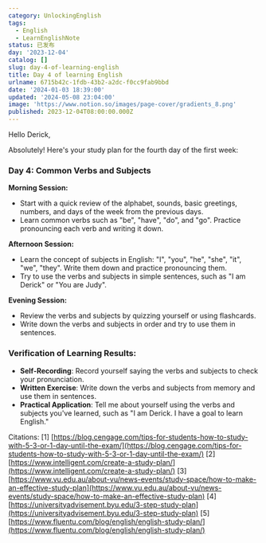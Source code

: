 ```yaml
---
category: UnlockingEnglish
tags:
  - English
  - LearnEnglishNote
status: 已发布
day: '2023-12-04'
catalog: []
slug: day-4-of-learning-english
title: Day 4 of learning English
urlname: 6715b42c-1fdb-43b2-a2dc-f0cc9fab9bbd
date: '2024-01-03 18:39:00'
updated: '2024-05-08 23:04:00'
image: 'https://www.notion.so/images/page-cover/gradients_8.png'
published: 2023-12-04T08:00:00.000Z
---
```


Hello Derick,


Absolutely! Here's your study plan for the fourth day of the first week:


### Day 4: Common Verbs and Subjects


**Morning Session:**

- Start with a quick review of the alphabet, sounds, basic greetings, numbers, and days of the week from the previous days.
- Learn common verbs such as "be", "have", "do", and "go". Practice pronouncing each verb and writing it down.

**Afternoon Session:**

- Learn the concept of subjects in English: "I", "you", "he", "she", "it", "we", "they". Write them down and practice pronouncing them.
- Try to use the verbs and subjects in simple sentences, such as "I am Derick" or "You are Judy".

**Evening Session:**

- Review the verbs and subjects by quizzing yourself or using flashcards.
- Write down the verbs and subjects in order and try to use them in sentences.

### Verification of Learning Results:

- **Self-Recording**: Record yourself saying the verbs and subjects to check your pronunciation.
- **Written Exercise**: Write down the verbs and subjects from memory and use them in sentences.
- **Practical Application**: Tell me about yourself using the verbs and subjects you've learned, such as "I am Derick. I have a goal to learn English."

Citations:
[1] [https://blog.cengage.com/tips-for-students-how-to-study-with-5-3-or-1-day-until-the-exam/](https://blog.cengage.com/tips-for-students-how-to-study-with-5-3-or-1-day-until-the-exam/)
[2] [https://www.intelligent.com/create-a-study-plan/](https://www.intelligent.com/create-a-study-plan/)
[3] [https://www.vu.edu.au/about-vu/news-events/study-space/how-to-make-an-effective-study-plan](https://www.vu.edu.au/about-vu/news-events/study-space/how-to-make-an-effective-study-plan)
[4] [https://universityadvisement.byu.edu/3-step-study-plan](https://universityadvisement.byu.edu/3-step-study-plan)
[5] [https://www.fluentu.com/blog/english/english-study-plan/](https://www.fluentu.com/blog/english/english-study-plan/)

